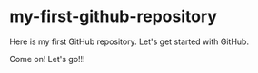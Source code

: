 # my-first-github-repository
Here is my first GitHub repository. Let's get started with GitHub.

Come on! Let's go!!!
